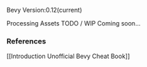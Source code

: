 Bevy Version:0.12(current)


Processing Assets
TODO / WIP
Coming soon...

### References
[[Introduction  Unofficial Bevy Cheat Book]] 